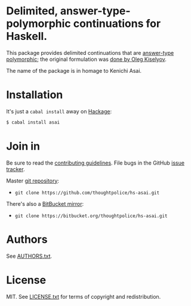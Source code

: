 # Delimited, answer-type-polymorphic continuations for Haskell.

This package provides delimited continuations that are [answer-type
polymorphic][atp]; the original formulation was [done by Oleg
Kiselyov][oleg].

[atp]: http://logic.cs.tsukuba.ac.jp/~kam/paper/aplas07.pdf
[oleg]: http://okmij.org/ftp/continuations/implementations.html#genuine-shift

The name of the package is in homage to Kenichi Asai.

# Installation

It's just a `cabal install` away on [Hackage][]:

```bash
$ cabal install asai
```

# Join in

Be sure to read the [contributing guidelines][contribute]. File bugs
in the GitHub [issue tracker][].

Master [git repository][gh]:

* `git clone https://github.com/thoughtpolice/hs-asai.git`

There's also a [BitBucket mirror][bb]:

* `git clone https://bitbucket.org/thoughtpolice/hs-asai.git`

# Authors

See [AUTHORS.txt](https://raw.github.com/thoughtpolice/hs-asai/master/AUTHORS.txt).

# License

MIT. See
[LICENSE.txt](https://raw.github.com/thoughtpolice/hs-asai/master/LICENSE.txt)
for terms of copyright and redistribution.

[main page]: http://thoughtpolice.github.com/hs-asai
[contribute]: https://github.com/thoughtpolice/hs-asai/blob/master/CONTRIBUTING.md
[issue tracker]: http://github.com/thoughtpolice/hs-asai/issues
[gh]: http://github.com/thoughtpolice/hs-asai
[bb]: http://bitbucket.org/thoughtpolice/hs-asai
[Hackage]: http://hackage.haskell.org/package/asai
